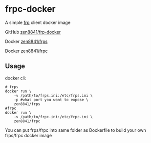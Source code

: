 # frpc-docker
A simple [frp](https://github.com/fatedier/frp) client docker image

GitHub [zen8841/frp-docker](https://github.com/zen8841/frp-docker)

Docker [zen8841/frps](https://hub.docker.com/r/zen8841/frps)

Docker [zen8841/frpc](https://hub.docker.com/r/zen8841/frpc)
## Usage
docker cli:
```shell
# frps
docker run \
	-v /path/to/frps.ini:/etc/frps.ini \
	-p #what port you want to expose \
	zen8841/frps
#frpc
docker run \
	-v /path/to/frpc.ini:/etc/frpc.ini \
	zen8841/frpc
```
You can put frps/frpc into same folder as Dockerfile to build your own frps/frpc docker image
